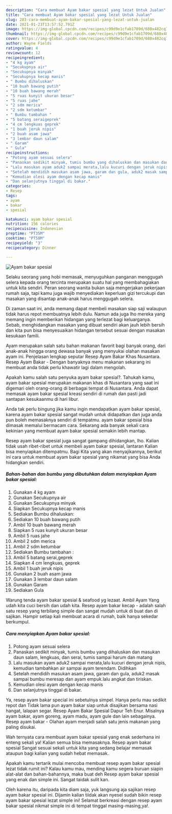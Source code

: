```yaml
---
description: "Cara membuat Ayam bakar spesial yang lezat Untuk Jualan"
title: "Cara membuat Ayam bakar spesial yang lezat Untuk Jualan"
slug: 283-cara-membuat-ayam-bakar-spesial-yang-lezat-untuk-jualan
date: 2021-01-23T13:57:52.791Z
image: https://img-global.cpcdn.com/recipes/c99d9e1cfab1709d/680x482cq70/ayam-bakar-spesial-foto-resep-utama.jpg
thumbnail: https://img-global.cpcdn.com/recipes/c99d9e1cfab1709d/680x482cq70/ayam-bakar-spesial-foto-resep-utama.jpg
cover: https://img-global.cpcdn.com/recipes/c99d9e1cfab1709d/680x482cq70/ayam-bakar-spesial-foto-resep-utama.jpg
author: Wayne Fields
ratingvalue: 4
reviewcount: 12
recipeingredient:
- "4 kg ayam"
- "Secukupnya air"
- "Secukupnya minyak"
- "Secukupnya kecap manis"
- " Bumbu dihaluskan"
- "10 buah bawang putih"
- "10 buah bawang merah"
- "5 ruas kunyit ukuran besar"
- "5 ruas jahe"
- "2 sdm merica"
- "2 sdm ketumbar"
- " Bumbu tambahan "
- "5 batang seraigeprek"
- "4 cm lengkuas geprek"
- "1 buah jeruk nipis"
- "2 buah asam jawa"
- "3 lembar daun salam"
- " Garam"
- " Gula"
recipeinstructions:
- "Potong ayam sesuai selera"
- "Panaskan sedikit minyak, tumis bumbu yang dihaluskan dan masukan daun salam, lengkuas, dan serai, tumis sampai harum dan matang"
- "Lalu masukan ayam aduk2 sampai merata,lalu kucuri dengan jeruk nipis, kemudian tambahkan air sampai ayam terendam. Didihkan"
- "Setelah mendidih masukan asam jawa, garam dan gula, aduk2 masak sampai bumbu meresap dan ayam empuk.lalu angkat dan tiriskan."
- "Kemudian olesi ayam dengan kecap manis"
- "Dan selanjutnya tinggal di bakar."
categories:
- Resep
tags:
- ayam
- bakar
- spesial

katakunci: ayam bakar spesial 
nutrition: 156 calories
recipecuisine: Indonesian
preptime: "PT35M"
cooktime: "PT58M"
recipeyield: "3"
recipecategory: Dinner

---
```



![Ayam bakar spesial](https://img-global.cpcdn.com/recipes/c99d9e1cfab1709d/680x482cq70/ayam-bakar-spesial-foto-resep-utama.jpg)

Selaku seorang yang hobi memasak, menyuguhkan panganan menggugah selera kepada orang tercinta merupakan suatu hal yang membahagiakan untuk kita sendiri. Peran seorang  wanita bukan saja mengerjakan pekerjaan rumah saja, tapi kamu juga wajib menyediakan keperluan gizi tercukupi dan masakan yang disantap anak-anak harus menggugah selera.

Di zaman  saat ini, anda memang dapat membeli masakan siap saji walaupun tidak harus repot membuatnya lebih dulu. Namun ada juga lho mereka yang memang ingin memberikan hidangan yang terlezat bagi keluarganya. Sebab, menghidangkan masakan yang dibuat sendiri akan jauh lebih bersih dan kita pun bisa menyesuaikan hidangan tersebut sesuai dengan masakan kesukaan famili. 

Ayam merupakan salah satu bahan makanan favorit bagi banyak orang, dari anak-anak hingga orang dewasa banyak yang menyukai olahan masakan ayam ini. Penjelasan lengkap seputar Resep Ayam Bakar Khas Nusantara. Resep Ayam Bakar - Dengan banyaknya menu makanan sekarang ini membuat anda tidak perlu khawatir lagi dalam mengolah.

Apakah kamu salah satu penyuka ayam bakar spesial?. Tahukah kamu, ayam bakar spesial merupakan makanan khas di Nusantara yang saat ini digemari oleh orang-orang di berbagai tempat di Nusantara. Anda dapat memasak ayam bakar spesial kreasi sendiri di rumah dan pasti jadi santapan kesukaanmu di hari libur.

Anda tak perlu bingung jika kamu ingin mendapatkan ayam bakar spesial, karena ayam bakar spesial sangat mudah untuk didapatkan dan juga anda pun boleh memasaknya sendiri di tempatmu. ayam bakar spesial bisa dimasak memalui bermacam cara. Sekarang ada banyak sekali cara kekinian yang membuat ayam bakar spesial semakin lebih mantap.

Resep ayam bakar spesial juga sangat gampang dihidangkan, lho. Kalian tidak usah ribet-ribet untuk membeli ayam bakar spesial, lantaran Kalian bisa menyiapkan ditempatmu. Bagi Kita yang akan menyajikannya, berikut ini cara untuk membuat ayam bakar spesial yang nikamat yang bisa Anda hidangkan sendiri.

<!--inarticleads1-->

##### Bahan-bahan dan bumbu yang dibutuhkan dalam menyiapkan Ayam bakar spesial:

1. Gunakan 4 kg ayam
1. Gunakan Secukupnya air
1. Gunakan Secukupnya minyak
1. Siapkan Secukupnya kecap manis
1. Sediakan  Bumbu dihaluskan:
1. Sediakan 10 buah bawang putih
1. Ambil 10 buah bawang merah
1. Siapkan 5 ruas kunyit ukuran besar
1. Ambil 5 ruas jahe
1. Ambil 2 sdm merica
1. Ambil 2 sdm ketumbar
1. Sediakan  Bumbu tambahan :
1. Ambil 5 batang serai,geprek
1. Siapkan 4 cm lengkuas, geprek
1. Ambil 1 buah jeruk nipis
1. Gunakan 2 buah asam jawa
1. Gunakan 3 lembar daun salam
1. Gunakan  Garam
1. Sediakan  Gula


Warung tenda ayam bakar spesial &amp; seafood yg lezaat. Ambil Ayam Yang udah kita cuci bersih dan udah kita. Resep ayam bakar kecap - adalah salah satu resep yang terbilang simple dan sangat mudah untuk di buat dan di sajikan. Hampir setiap kali membuat acara di rumah, baik hanya sekedar berkumpul. 

<!--inarticleads2-->

##### Cara menyiapkan Ayam bakar spesial:

1. Potong ayam sesuai selera
1. Panaskan sedikit minyak, tumis bumbu yang dihaluskan dan masukan daun salam, lengkuas, dan serai, tumis sampai harum dan matang
1. Lalu masukan ayam aduk2 sampai merata,lalu kucuri dengan jeruk nipis, kemudian tambahkan air sampai ayam terendam. Didihkan
1. Setelah mendidih masukan asam jawa, garam dan gula, aduk2 masak sampai bumbu meresap dan ayam empuk.lalu angkat dan tiriskan.
1. Kemudian olesi ayam dengan kecap manis
1. Dan selanjutnya tinggal di bakar.


Ya, resep ayam bakar special ini sebetulnya simpel. Hanya perlu mau sedikit repot dan Tidak lama pun ayam bakar siap untuk disajikan bersama nasi hangat, lalapan segar. Resep Ayam Bakar Spesial Dapur Teh Enur. Misalnya ayam bakar, ayam goreng, ayam madu, ayam gule dan lain sebagainya. Resep ayam bakar - Olahan ayam menjadi salah satu jenis makanan yang paling disukai. 

Wah ternyata cara membuat ayam bakar spesial yang enak sederhana ini enteng sekali ya! Kalian semua bisa memasaknya. Resep ayam bakar spesial Sangat sesuai sekali untuk kita yang sedang belajar memasak ataupun bagi kalian yang sudah hebat memasak.

Apakah kamu tertarik mulai mencoba membuat resep ayam bakar spesial lezat tidak rumit ini? Kalau kamu mau, mending kamu segera buruan siapin alat-alat dan bahan-bahannya, maka buat deh Resep ayam bakar spesial yang enak dan simple ini. Sangat taidak sulit kan. 

Oleh karena itu, daripada kita diam saja, yuk langsung aja sajikan resep ayam bakar spesial ini. Dijamin kalian tiidak akan nyesel sudah bikin resep ayam bakar spesial lezat simple ini! Selamat berkreasi dengan resep ayam bakar spesial nikmat simple ini di tempat tinggal masing-masing,ya!.

